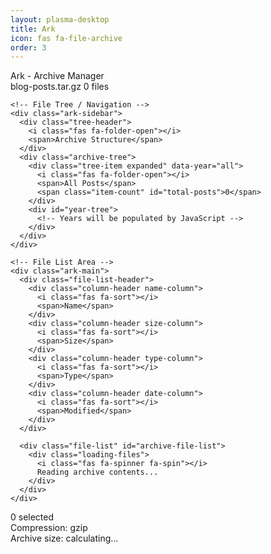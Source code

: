 ```yaml
---
layout: plasma-desktop
title: Ark
icon: fas fa-file-archive
order: 3
---
```


<div class="ark-interface" id="ark-interface">
  
  <!-- Ark Toolbar -->
  <div class="ark-toolbar">
    <div class="toolbar-section">
      <div class="toolbar-title">
        <i class="fas fa-file-archive"></i>
        <span>Ark - Archive Manager</span>
      </div>
    </div>
    <div class="toolbar-section">
      <div class="archive-info">
        <span>blog-posts.tar.gz</span>
        <span class="file-count" id="archive-file-count">0 files</span>
      </div>
    </div>
  </div>


  <!-- Ark Content Area -->
  <div class="ark-content">
    
    <!-- File Tree / Navigation -->
    <div class="ark-sidebar">
      <div class="tree-header">
        <i class="fas fa-folder-open"></i>
        <span>Archive Structure</span>
      </div>
      <div class="archive-tree">
        <div class="tree-item expanded" data-year="all">
          <i class="fas fa-folder-open"></i>
          <span>All Posts</span>
          <span class="item-count" id="total-posts">0</span>
        </div>
        <div id="year-tree">
          <!-- Years will be populated by JavaScript -->
        </div>
      </div>
    </div>

    <!-- File List Area -->
    <div class="ark-main">
      <div class="file-list-header">
        <div class="column-header name-column">
          <i class="fas fa-sort"></i>
          <span>Name</span>
        </div>
        <div class="column-header size-column">
          <i class="fas fa-sort"></i>
          <span>Size</span>
        </div>
        <div class="column-header type-column">
          <i class="fas fa-sort"></i>
          <span>Type</span>
        </div>
        <div class="column-header date-column">
          <i class="fas fa-sort"></i>
          <span>Modified</span>
        </div>
      </div>
      
      <div class="file-list" id="archive-file-list">
        <div class="loading-files">
          <i class="fas fa-spinner fa-spin"></i>
          Reading archive contents...
        </div>
      </div>
    </div>
  </div>

  <!-- Ark Status Bar -->
  <div class="ark-statusbar">
    <div class="status-section">
      <span id="selected-count">0 selected</span>
    </div>
    <div class="status-section">
      <span>Compression: gzip</span>
    </div>
    <div class="status-section">
      <span id="archive-size">Archive size: calculating...</span>
    </div>
  </div>

</div>
